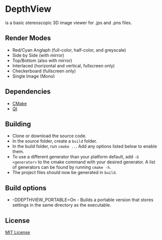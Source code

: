 DepthView
=========
is a basic stereoscopic 3D image viewer for .jps and .pns files. 

Render Modes
------------
* Red/Cyan Anglaph (full-color, half-color, and greyscale)
* Side by Side (with mirror)
* Top/Bottom (also with mirror)
* Interlaced (horizontal and vertical, fullscreen only)
* Checkerboard (fullscreen only)
* Single Image (Mono)

Dependencies
------------
* [CMake]
* [Qt]

Building
--------
* Clone or download the source code.
* In the source folder, create a `build` folder.
* In the build folder, run `cmake ..`. Add any options listed below to enable them.
* To use a different generator than your platform default, add `-G <generator>` to the cmake command with your desired generator. A list of generators can be found by running `cmake -h`.
* The project files should now be generated in `build`.

Build options
-------------
* -DDEPTHVIEW_PORTABLE=On	- Builds a portable version that stores settings in the same directory as the executable.

License
-------
[MIT License]


[CMake]:http://www.cmake.org
[Qt]:http://www.qt.io
[MIT License]:LICENSE
